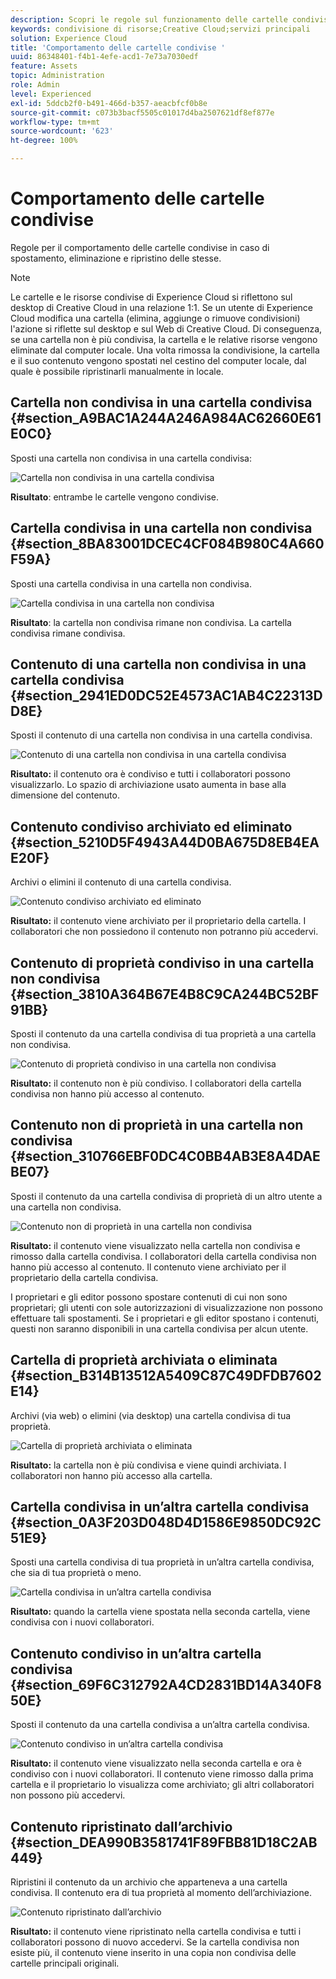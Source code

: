```yaml
---
description: Scopri le regole sul funzionamento delle cartelle condivise quando vengono spostate, eliminate e ripristinate in Experience Cloud.
keywords: condivisione di risorse;Creative Cloud;servizi principali
solution: Experience Cloud
title: 'Comportamento delle cartelle condivise '
uuid: 86348401-f4b1-4efe-acd1-7e73a7030edf
feature: Assets
topic: Administration
role: Admin
level: Experienced
exl-id: 5ddcb2f0-b491-466d-b357-aeacbfcf0b8e
source-git-commit: c073b3bacf5505c01017d4ba2507621df8ef877e
workflow-type: tm+mt
source-wordcount: '623'
ht-degree: 100%

---
```


# Comportamento delle cartelle condivise

Regole per il comportamento delle cartelle condivise in caso di spostamento, eliminazione e ripristino delle stesse.

>[!NOTE]
>
>Le cartelle e le risorse condivise di Experience Cloud si riflettono sul desktop di Creative Cloud in una relazione 1:1. Se un utente di Experience Cloud modifica una cartella (elimina, aggiunge o rimuove condivisioni) l&#39;azione si riflette sul desktop e sul Web di Creative Cloud. Di conseguenza, se una cartella non è più condivisa, la cartella e le relative risorse vengono eliminate dal computer locale. Una volta rimossa la condivisione, la cartella e il suo contenuto vengono spostati nel cestino del computer locale, dal quale è possibile ripristinarli manualmente in locale.

## Cartella non condivisa in una cartella condivisa {#section_A9BAC1A244A246A984AC62660E61E0C0}

Sposti una cartella non condivisa in una cartella condivisa:

![Cartella non condivisa in una cartella condivisa](assets/01_assets_move.png)

**Risultato**: entrambe le cartelle vengono condivise.

## Cartella condivisa in una cartella non condivisa {#section_8BA83001DCEC4CF084B980C4A660F59A}

Sposti una cartella condivisa in una cartella non condivisa.

![Cartella condivisa in una cartella non condivisa](assets/02_assets_move.png)

**Risultato**: la cartella non condivisa rimane non condivisa. La cartella condivisa rimane condivisa.

## Contenuto di una cartella non condivisa in una cartella condivisa {#section_2941ED0DC52E4573AC1AB4C22313DD8E}

Sposti il contenuto di una cartella non condivisa in una cartella condivisa.

![Contenuto di una cartella non condivisa in una cartella condivisa](assets/03_assets_move.png)

**Risultato:** il contenuto ora è condiviso e tutti i collaboratori possono visualizzarlo. Lo spazio di archiviazione usato aumenta in base alla dimensione del contenuto.

## Contenuto condiviso archiviato ed eliminato {#section_5210D5F4943A44D0BA675D8EB4EAE20F}

Archivi o elimini il contenuto di una cartella condivisa.

![Contenuto condiviso archiviato ed eliminato](assets/04_assets_move.png)

**Risultato:** il contenuto viene archiviato per il proprietario della cartella. I collaboratori che non possiedono il contenuto non potranno più accedervi.

## Contenuto di proprietà condiviso in una cartella non condivisa {#section_3810A364B67E4B8C9CA244BC52BF91BB}

Sposti il contenuto da una cartella condivisa di tua proprietà a una cartella non condivisa.

![Contenuto di proprietà condiviso in una cartella non condivisa](assets/05_assets_move.png)

**Risultato:** il contenuto non è più condiviso. I collaboratori della cartella condivisa non hanno più accesso al contenuto.

## Contenuto non di proprietà in una cartella non condivisa {#section_310766EBF0DC4C0BB4AB3E8A4DAEBE07}

Sposti il contenuto da una cartella condivisa di proprietà di un altro utente a una cartella non condivisa.

![Contenuto non di proprietà in una cartella non condivisa](assets/06_assets_move.png)

**Risultato:** il contenuto viene visualizzato nella cartella non condivisa e rimosso dalla cartella condivisa. I collaboratori della cartella condivisa non hanno più accesso al contenuto. Il contenuto viene archiviato per il proprietario della cartella condivisa.

I proprietari e gli editor possono spostare contenuti di cui non sono proprietari; gli utenti con sole autorizzazioni di visualizzazione non possono effettuare tali spostamenti. Se i proprietari e gli editor spostano i contenuti, questi non saranno disponibili in una cartella condivisa per alcun utente.

## Cartella di proprietà archiviata o eliminata {#section_B314B13512A5409C87C49DFDB7602E14}

Archivi (via web) o elimini (via desktop) una cartella condivisa di tua proprietà.

![Cartella di proprietà archiviata o eliminata](assets/07_assets_move.png)

**Risultato:** la cartella non è più condivisa e viene quindi archiviata. I collaboratori non hanno più accesso alla cartella.

## Cartella condivisa in un’altra cartella condivisa {#section_0A3F203D048D4D1586E9850DC92C51E9}

Sposti una cartella condivisa di tua proprietà in un’altra cartella condivisa, che sia di tua proprietà o meno.

![Cartella condivisa in un’altra cartella condivisa](assets/09_assets_move.png)

**Risultato:** quando la cartella viene spostata nella seconda cartella, viene condivisa con i nuovi collaboratori.

## Contenuto condiviso in un’altra cartella condivisa {#section_69F6C312792A4CD2831BD14A340F850E}

Sposti il contenuto da una cartella condivisa a un’altra cartella condivisa.

![Contenuto condiviso in un’altra cartella condivisa](assets/11_assets_move.png)

**Risultato:** il contenuto viene visualizzato nella seconda cartella e ora è condiviso con i nuovi collaboratori. Il contenuto viene rimosso dalla prima cartella e il proprietario lo visualizza come archiviato; gli altri collaboratori non possono più accedervi.

## Contenuto ripristinato dall’archivio {#section_DEA990B3581741F89FBB81D18C2AB449}

Ripristini il contenuto da un archivio che apparteneva a una cartella condivisa. Il contenuto era di tua proprietà al momento dell’archiviazione.

![Contenuto ripristinato dall’archivio](assets/12_assets_move.png)

**Risultato:** il contenuto viene ripristinato nella cartella condivisa e tutti i collaboratori possono di nuovo accedervi. Se la cartella condivisa non esiste più, il contenuto viene inserito in una copia non condivisa delle cartelle principali originali.
